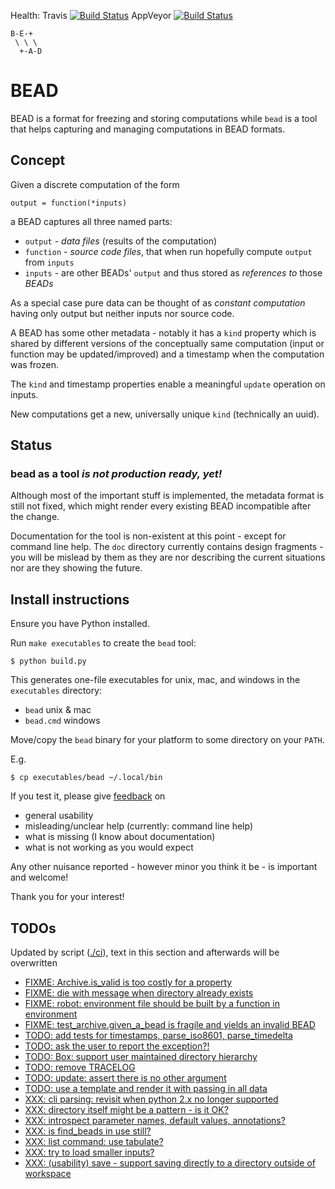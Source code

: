 Health:
Travis [![Build Status](https://travis-ci.org/e3krisztian/bead.svg?branch=master)](https://travis-ci.org/e3krisztian/bead)
AppVeyor [![Build Status](https://ci.appveyor.com/api/projects/status/github/e3krisztian/bead?branch=master&svg=true)](https://ci.appveyor.com/project/e3krisztian/bead)

    B-E-+
     \ \ \
      +-A-D

# BEAD


BEAD is a format for freezing and storing computations while `bead` is a tool that helps
capturing and managing computations in BEAD formats.


## Concept

Given a discrete computation of the form

    output = function(*inputs)

a BEAD captures all three named parts:

- `output` - *data files* (results of the computation)
- `function` - *source code files*, that when run hopefully compute `output` from `inputs`
- `inputs` - are other BEADs' `output` and thus stored as *references to* those *BEADs*

As a special case pure data can be thought of as *constant computation*
having only output but neither inputs nor source code.

A BEAD has some other metadata - notably it has a `kind` property which is shared by
different versions of the conceptually same computation (input or function may be updated/improved)
and a timestamp when the computation was frozen.

The `kind` and timestamp properties enable a meaningful `update` operation on inputs.

New computations get a new, universally unique `kind` (technically an uuid).


## Status

### bead as a tool *is not production ready, yet!*

Although most of the important stuff is implemented, the metadata format is still not fixed,
which might render every existing BEAD incompatible after the change.

Documentation for the tool is non-existent at this point - except for command line help.
The `doc` directory currently contains design fragments - you will be mislead by them as they
are nor describing the current situations nor are they showing the future.


## Install instructions

Ensure you have Python installed.

Run `make executables` to create the `bead` tool:

```
$ python build.py
```

This generates one-file executables for unix, mac, and windows in the `executables` directory:
- `bead` unix & mac
- `bead.cmd` windows

Move/copy the `bead` binary for your platform to some directory on your `PATH`.

E.g.

```
$ cp executables/bead ~/.local/bin
```

If you test it, please give [feedback](../../issues) on
- general usability
- misleading/unclear help (currently: command line help)
- what is missing (I know about documentation)
- what is not working as you would expect

Any other nuisance reported - however minor you think it be - is important and welcome!

Thank you for your interest!


## TODOs

Updated by script ([./ci](https://github.com/e3krisztian/bead/blob/master/ci)), text in this section and afterwards will be overwritten

- [FIXME: Archive.is_valid is too costly for a property](https://github.com/e3krisztian/bead/blob/master/bead/archive.py#L66)
- [FIXME: die with message when directory already exists](https://github.com/e3krisztian/bead/blob/master/bead_cli/workspace.py#L50)
- [FIXME: robot: environment file should be built by a function in environment](https://github.com/e3krisztian/bead/blob/master/bead_cli/test_robot.py#L36)
- [FIXME: test_archive.given_a_bead is fragile and yields an invalid BEAD](https://github.com/e3krisztian/bead/blob/master/bead/test_archive.py#L46)
- [TODO: add tests for timestamps, parse_iso8601, parse_timedelta](https://github.com/e3krisztian/bead/blob/master/bead/tech/timestamp.py#L234)
- [TODO: ask the user to report the exception?!](https://github.com/e3krisztian/bead/blob/master/bead_cli/main.py#L108)
- [TODO: Box: support user maintained directory hierarchy](https://github.com/e3krisztian/bead/blob/master/bead/box.py#L145)
- [TODO: remove TRACELOG](https://github.com/e3krisztian/bead/blob/master/bead/box.py#L10)
- [TODO: update: assert there is no other argument](https://github.com/e3krisztian/bead/blob/master/bead_cli/input.py#L120)
- [TODO: use a template and render it with passing in all data](https://github.com/e3krisztian/bead/blob/master/bead_cli/workspace.py#L231)
- [XXX: cli parsing: revisit when python 2.x no longer supported](https://github.com/e3krisztian/bead/blob/master/bead_cli/cmdparse.py#L86)
- [XXX: directory itself might be a pattern - is it OK?](https://github.com/e3krisztian/bead/blob/master/bead/box.py#L188)
- [XXX: introspect parameter names, default values, annotations?](https://github.com/e3krisztian/bead/blob/master/bead_cli/cmdparse.py#L121)
- [XXX: is find_beads in use still?](https://github.com/e3krisztian/bead/blob/master/bead/box.py#L160)
- [XXX: list command: use tabulate?](https://github.com/e3krisztian/bead/blob/master/bead_cli/box.py#L56)
- [XXX: try to load smaller inputs?](https://github.com/e3krisztian/bead/blob/master/bead_cli/workspace.py#L161)
- [XXX: (usability) save - support saving directly to a directory outside of workspace](https://github.com/e3krisztian/bead/blob/master/bead_cli/workspace.py#L90)
